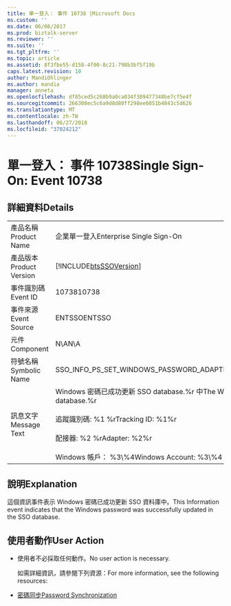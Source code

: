 ```yaml
---
title: 單一登入： 事件 10738 |Microsoft Docs
ms.custom: ''
ms.date: 06/08/2017
ms.prod: biztalk-server
ms.reviewer: ''
ms.suite: ''
ms.tgt_pltfrm: ''
ms.topic: article
ms.assetid: 8f3fbe55-d158-4f00-8c21-798b3bf5f19b
caps.latest.revision: 10
author: MandiOhlinger
ms.author: mandia
manager: anneta
ms.openlocfilehash: df85ced5c268b9a0ca034f309477348be7cf5e4f
ms.sourcegitcommit: 266308ec5c6a9d8d80ff298ee6051b4843c5d626
ms.translationtype: MT
ms.contentlocale: zh-TW
ms.lasthandoff: 06/27/2018
ms.locfileid: "37024212"
---
```

# <a name="single-sign-on-event-10738"></a><span data-ttu-id="aed27-102">單一登入： 事件 10738</span><span class="sxs-lookup"><span data-stu-id="aed27-102">Single Sign-On: Event 10738</span></span>
## <a name="details"></a><span data-ttu-id="aed27-103">詳細資料</span><span class="sxs-lookup"><span data-stu-id="aed27-103">Details</span></span>  

|                 |                                                                                                                                                                  |
|-----------------|------------------------------------------------------------------------------------------------------------------------------------------------------------------|
|  <span data-ttu-id="aed27-104">產品名稱</span><span class="sxs-lookup"><span data-stu-id="aed27-104">Product Name</span></span>   |                                                                    <span data-ttu-id="aed27-105">企業單一登入</span><span class="sxs-lookup"><span data-stu-id="aed27-105">Enterprise Single Sign-On</span></span>                                                                     |
| <span data-ttu-id="aed27-106">產品版本</span><span class="sxs-lookup"><span data-stu-id="aed27-106">Product Version</span></span> |                                                    [!INCLUDE[btsSSOVersion](../includes/btsssoversion-md.md)]                                                    |
|    <span data-ttu-id="aed27-107">事件識別碼</span><span class="sxs-lookup"><span data-stu-id="aed27-107">Event ID</span></span>     |                                                                              <span data-ttu-id="aed27-108">10738</span><span class="sxs-lookup"><span data-stu-id="aed27-108">10738</span></span>                                                                               |
|  <span data-ttu-id="aed27-109">事件來源</span><span class="sxs-lookup"><span data-stu-id="aed27-109">Event Source</span></span>   |                                                                              <span data-ttu-id="aed27-110">ENTSSO</span><span class="sxs-lookup"><span data-stu-id="aed27-110">ENTSSO</span></span>                                                                              |
|    <span data-ttu-id="aed27-111">元件</span><span class="sxs-lookup"><span data-stu-id="aed27-111">Component</span></span>    |                                                                               <span data-ttu-id="aed27-112">N\A</span><span class="sxs-lookup"><span data-stu-id="aed27-112">N\A</span></span>                                                                                |
|  <span data-ttu-id="aed27-113">符號名稱</span><span class="sxs-lookup"><span data-stu-id="aed27-113">Symbolic Name</span></span>  |                                                             <span data-ttu-id="aed27-114">SSO_INFO_PS_SET_WINDOWS_PASSWORD_ADAPTER</span><span class="sxs-lookup"><span data-stu-id="aed27-114">SSO_INFO_PS_SET_WINDOWS_PASSWORD_ADAPTER</span></span>                                                             |
|  <span data-ttu-id="aed27-115">訊息文字</span><span class="sxs-lookup"><span data-stu-id="aed27-115">Message Text</span></span>   | <span data-ttu-id="aed27-116">Windows 密碼已成功更新 SSO database.%r 中</span><span class="sxs-lookup"><span data-stu-id="aed27-116">The Windows password was successfully updated in the SSO database.%r</span></span><br /><br /> <span data-ttu-id="aed27-117">追蹤識別碼: %1 %r</span><span class="sxs-lookup"><span data-stu-id="aed27-117">Tracking ID: %1%r</span></span><br /><br /> <span data-ttu-id="aed27-118">配接器: %2 %r</span><span class="sxs-lookup"><span data-stu-id="aed27-118">Adapter: %2%r</span></span><br /><br /> <span data-ttu-id="aed27-119">Windows 帳戶： %3\\%4</span><span class="sxs-lookup"><span data-stu-id="aed27-119">Windows Account: %3\\%4</span></span> |

## <a name="explanation"></a><span data-ttu-id="aed27-120">說明</span><span class="sxs-lookup"><span data-stu-id="aed27-120">Explanation</span></span>  
 <span data-ttu-id="aed27-121">這個資訊事件表示 Windows 密碼已成功更新 SSO 資料庫中。</span><span class="sxs-lookup"><span data-stu-id="aed27-121">This Information event indicates that the Windows password was successfully updated in the SSO database.</span></span>  

## <a name="user-action"></a><span data-ttu-id="aed27-122">使用者動作</span><span class="sxs-lookup"><span data-stu-id="aed27-122">User Action</span></span>  

- <span data-ttu-id="aed27-123">使用者不必採取任何動作。</span><span class="sxs-lookup"><span data-stu-id="aed27-123">No user action is necessary.</span></span>  

  <span data-ttu-id="aed27-124">如需詳細資訊，請參閱下列資源：</span><span class="sxs-lookup"><span data-stu-id="aed27-124">For more information, see the following resources:</span></span>  

- [<span data-ttu-id="aed27-125">密碼同步</span><span class="sxs-lookup"><span data-stu-id="aed27-125">Password Synchronization</span></span>](../core/password-synchronization2.md)
